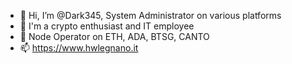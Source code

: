 - 👋 Hi, I’m @Dark345, System Administrator on various platforms
- 👀 I'm a crypto enthusiast and IT employee
- 🌱 Node Operator on ETH, ADA, BTSG, CANTO
- 📫 https://www.hwlegnano.it

<!---
Dark345/Dark345 is a ✨ special ✨ repository because its `README.md` (this file) appears on your GitHub profile.
You can click the Preview link to take a look at your changes.
--->
